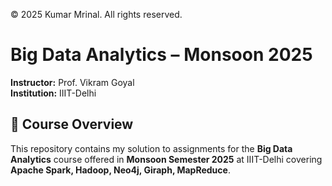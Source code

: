 © 2025 Kumar Mrinal. All rights reserved.
# Big Data Analytics – Monsoon 2025  

**Instructor:** Prof. Vikram Goyal  
**Institution:** IIIT-Delhi  

## 📌 Course Overview  

This repository contains my solution to assignments for the **Big Data Analytics** course offered in **Monsoon Semester 2025** at IIIT-Delhi covering **Apache Spark, Hadoop, Neo4j, Giraph, MapReduce**.

